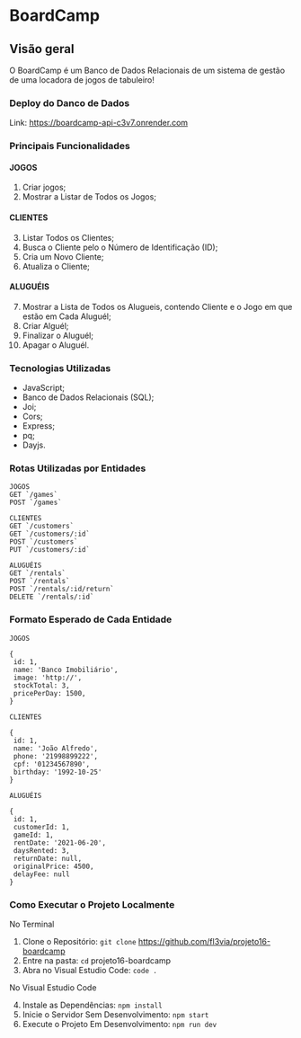 # BoardCamp

## Visão geral 
O BoardCamp é um Banco de Dados Relacionais de um sistema de gestão de uma locadora de jogos de tabuleiro! 

### **Deploy do Danco de Dados**
Link: https://boardcamp-api-c3v7.onrender.com

### **Principais Funcionalidades**
#### JOGOS
1. Criar jogos;
2. Mostrar a Listar de Todos os Jogos;
#### CLIENTES
3. Listar Todos os Clientes;
4. Busca o Cliente pelo o Número de Identificação (ID);
5. Cria um Novo Cliente;
16. Atualiza o Cliente;
#### ALUGUÉIS 
7. Mostrar a Lista de Todos os Alugueis, contendo Cliente e o Jogo em que estão em Cada Aluguél;
8. Criar Alguél;
9. Finalizar o Aluguél;
10. Apagar o Aluguél.

### **Tecnologias Utilizadas**
- JavaScript;
- Banco de Dados Relacionais (SQL); 
- Joi;
- Cors;
- Express;
- pq;
- Dayjs.

### **Rotas Utilizadas por Entidades**
    JOGOS
    GET `/games`
    POST `/games`

    CLIENTES
    GET `/customers`
    GET `/customers/:id`
    POST `/customers`
    PUT `/customers/:id`

    ALUGUÉIS
    GET `/rentals`
    POST `/rentals`
    POST `/rentals/:id/return`
    DELETE `/rentals/:id`

### **Formato Esperado de Cada Entidade**
    JOGOS
    
    {
     id: 1,
     name: 'Banco Imobiliário',
     image: 'http://',
     stockTotal: 3,
     pricePerDay: 1500,
    }

    CLIENTES

    {
     id: 1,
     name: 'João Alfredo',
     phone: '21998899222',
     cpf: '01234567890',
     birthday: '1992-10-25'
    }

    ALUGUÉIS

    {
     id: 1,
     customerId: 1,
     gameId: 1,
     rentDate: '2021-06-20',    
     daysRented: 3,             
     returnDate: null,          
     originalPrice: 4500,      
     delayFee: null             
    }

### **Como Executar o Projeto Localmente**
No Terminal
1. Clone o Repositório: `git clone` https://github.com/fl3via/projeto16-boardcamp 
2. Entre na pasta: `cd` projeto16-boardcamp
3. Abra no Visual Estudio Code: `code .`


No Visual Estudio Code

4. Instale as Dependências: `npm install`
5. Inicie o Servidor Sem Desenvolvimento: `npm start`
6. Execute o Projeto Em Desenvolvimento: `npm run dev`
